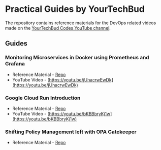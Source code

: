 # Practical Guides by YourTechBud

The repository contains reference materials for the DevOps related videos made on the [YourTechBud Codes YouTube channel](https://www.youtube.com/c/BackstageWithArchitects).

## Guides

### Monitoring Microservices in Docker using Prometheus and Grafana

- Reference Material - [Repo](https://github.com/YourTechBud/devops-guide/tree/master/monitoring-microservices-docker)
- YouTube Video - [https://youtu.be/jUhacrwEwDk](https://youtu.be/jUhacrwEwDk)

### Google Cloud Run Introduction

- Reference Material - [Repo](./google-cloud-run-introduction/)
- YouTube Video - [https://youtu.be/bKBBbryKj1w](https://youtu.be/bKBBbryKj1w)

### Shifting Policy Management left with OPA Gatekeeper
- Reference Material - [Repo](./opa-gatekeeper)
